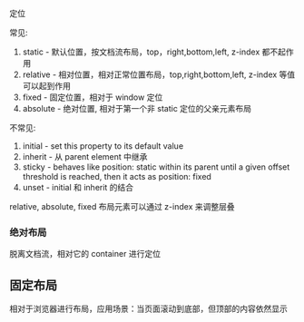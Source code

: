 定位

常见:
1. static - 默认位置，按文档流布局，top，right,bottom,left, z-index 都不起作用
2. relative - 相对位置，相对正常位置布局，top,right,bottom,left, z-index 等值可以起到作用
3. fixed - 固定位置，相对于 window 定位
4. absolute - 绝对位置, 相对于第一个非 static 定位的父亲元素布局

不常见:
1. initial - set this property to its default value
2. inherit - 从 parent element 中继承
3. sticky - behaves like position: static within its parent until a given offset threshold is reached, then it acts as position: fixed
4. unset - initial 和 inherit 的结合


relative, absolute, fixed 布局元素可以通过 z-index 来调整层叠

### 绝对布局

  脱离文档流，相对它的 container 进行定位

## 固定布局
  相对于浏览器进行布局，应用场景：当页面滚动到底部，但顶部的内容依然显示